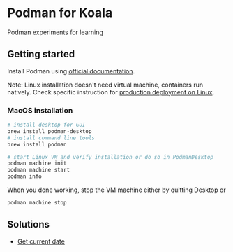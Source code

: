 # Podman for Koala
Podman experiments for learning


## Getting started
Install Podman using [official documentation](https://podman.io/docs/installation).

Note: Linux installation doesn't need virtual machine, containers run natively. Check specific instruction for [production deployment on Linux](https://podman.io/docs/installation#installing-on-linux).


### MacOS installation
```bash
# install desktop for GUI
brew install podman-desktop
# install command line tools
brew install podman

# start Linux VM and verify installation or do so in PodmanDesktop
podman machine init
podman machine start
podman info
```

When you done working, stop the VM machine either by quitting Desktop or
```bash
podman machine stop
```

## Solutions
- [Get current date](solutions/01-simpe-date/README.md)

